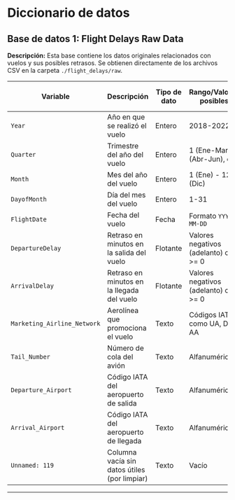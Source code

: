 # Diccionario de datos

## Base de datos 1: Flight Delays Raw Data

**Descripción:** Esta base contiene los datos originales relacionados con vuelos y sus posibles retrasos. Se obtienen directamente de los archivos CSV en la carpeta `./flight_delays/raw`.

| Variable                  | Descripción                                                                 | Tipo de dato | Rango/Valores posibles               | Fuente de datos                  |
|---------------------------|-----------------------------------------------------------------------------|-------------|--------------------------------------|----------------------------------|
| `Year`                   | Año en que se realizó el vuelo                                              | Entero      | 2018-2022                            | Kaggle                           |
| `Quarter`                | Trimestre del año del vuelo                                                 | Entero      | 1 (Ene-Mar), 2 (Abr-Jun), etc.       | Kaggle                           |
| `Month`                  | Mes del año del vuelo                                                      | Entero      | 1 (Ene) - 12 (Dic)                   | Kaggle                           |
| `DayofMonth`             | Día del mes del vuelo                                                      | Entero      | 1-31                                 | Kaggle                           |
| `FlightDate`             | Fecha del vuelo                                                            | Fecha       | Formato `YYYY-MM-DD`                 | Kaggle                           |
| `DepartureDelay`         | Retraso en minutos en la salida del vuelo                                  | Flotante    | Valores negativos (adelanto) o >= 0  | Kaggle                           |
| `ArrivalDelay`           | Retraso en minutos en la llegada del vuelo                                 | Flotante    | Valores negativos (adelanto) o >= 0  | Kaggle                           |
| `Marketing_Airline_Network` | Aerolínea que promociona el vuelo                                          | Texto       | Códigos IATA como UA, DL, AA         | Kaggle                           |
| `Tail_Number`            | Número de cola del avión                                                   | Texto       | Alfanumérico                         | Kaggle                           |
| `Departure_Airport`      | Código IATA del aeropuerto de salida                                       | Texto       | Alfanumérico                         | Kaggle                           |
| `Arrival_Airport`        | Código IATA del aeropuerto de llegada                                      | Texto       | Alfanumérico                         | Kaggle                           |
| `Unnamed: 119`           | Columna vacía sin datos útiles (por limpiar)                               | Texto       | Vacío                                | Kaggle                           |

---

